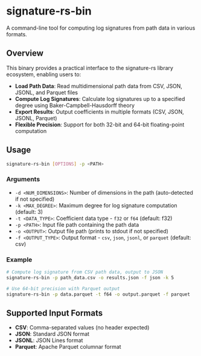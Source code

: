 # signature-rs-bin

A command-line tool for computing log signatures from path data in various formats.

## Overview

This binary provides a practical interface to the signature-rs library ecosystem, enabling users to:

- **Load Path Data**: Read multidimensional path data from CSV, JSON, JSONL, and Parquet files
- **Compute Log Signatures**: Calculate log signatures up to a specified degree using Baker-Campbell-Hausdorff theory
- **Export Results**: Output coefficients in multiple formats (CSV, JSON, JSONL, Parquet)
- **Flexible Precision**: Support for both 32-bit and 64-bit floating-point computation

## Usage

```bash
signature-rs-bin [OPTIONS] -p <PATH>
```

### Arguments

- `-d <NUM_DIMENSIONS>`: Number of dimensions in the path (auto-detected if not specified)
- `-k <MAX_DEGREE>`: Maximum degree for log signature computation (default: 3)
- `-t <DATA_TYPE>`: Coefficient data type - `f32` or `f64` (default: f32)
- `-p <PATH>`: Input file path containing the path data
- `-o <OUTPUT>`: Output file path (prints to stdout if not specified)
- `-f <OUTPUT_TYPE>`: Output format - `csv`, `json`, `jsonl`, or `parquet` (default: csv)

### Example

```bash
# Compute log signature from CSV path data, output to JSON
signature-rs-bin -p path_data.csv -o results.json -f json -k 5

# Use 64-bit precision with Parquet output
signature-rs-bin -p data.parquet -t f64 -o output.parquet -f parquet
```

## Supported Input Formats

- **CSV**: Comma-separated values (no header expected)
- **JSON**: Standard JSON format
- **JSONL**: JSON Lines format
- **Parquet**: Apache Parquet columnar format
